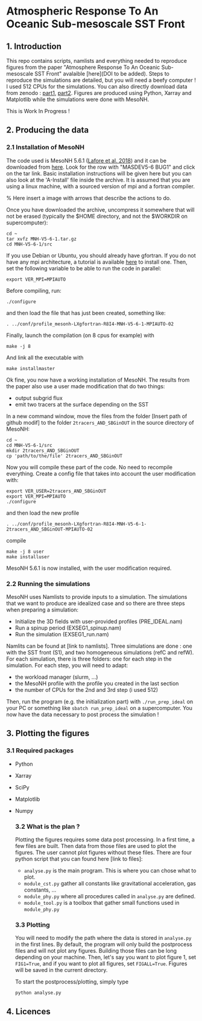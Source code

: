 # Atmospheric Response To An Oceanic Sub-mesoscale SST Front


## 1. Introduction 

  This repo contains scripts, namlists and everything needed to reproduce figures from the paper "Atmosphere Response To An Oceanic Sub-mesoscale SST Front" avalaible [here](DOI to be added).
  Steps to reproduce the simulations are detailed, but you will need a beefy computer ! I used 512 CPUs for the simulations. You can also directly download data from zenodo : [part1](link), [part2](link).
  Figures are produced using Python, Xarray and Matplotlib while the simulations were done with MesoNH.
  
  This is Work In Progress !

## 2. Producing the data
  ### 2.1 Installation of MesoNH
  
  The code used is MesoNH 5.6.1 ([Lafore et al. 2018](https://doi.org/10.5194/gmd-11-1929-2018)) and it can be downloaded from [here](http://mesonh.aero.obs-mip.fr/mesonh56/Download). Look for the row with "MASDEV5-6 BUG1" and click on the tar link.
  Basic installation instructions will be given here but you can also look at the 'A-Install' file inside the archive. It is assumed that you are using a linux machine, with a sourced version of mpi and a fortran compiler.
  
  % Here insert a image with arrows that describe the actions to do.
  
  Once you have downloaded the archive, uncompress it somewhere that will not be erased (typically the $HOME directory, and not the $WORKDIR on supercomputer):
  
  ```
  cd ~
  tar xvfz MNH-V5-6-1.tar.gz
  cd MNH-V5-6-1/src
  ```
  
  If you use Debian or Ubuntu, you should already have gfortran. If you do not have any mpi architecture, a tutorial is available [here](http://mesonh.aero.obs-mip.fr/mesonh56/MesonhTEAMFAQ/PC_Linux) to install one.
  Then, set the following variable to be able to run the code in parallel:
  ```
  export VER_MPI=MPIAUTO
  ```
  Before compiling, run:
  ```
  ./configure
  ```
  and then load the file that has just been created, something like:
  ```
  . ../conf/profile_mesonh-LXgfortran-R8I4-MNH-V5-6-1-MPIAUTO-02
  ```
  Finally, launch the compilation (on 8 cpus for example) with
  ```
  make -j 8
  ```
  And link all the executable with
  ```
  make installmaster
  ```
  
  Ok fine, you now have a working installation of MesoNH. The results from the paper also use a user made modification that do two things:
  - output subgrid flux
  - emit two tracers at the surface depending on the SST
  
  In a new command window, move the files from the folder [Insert path of github modif] to the folder `2tracers_AND_SBGinOUT` in the source directory of MesoNH:
  ```
  cd ~
  cd MNH-V5-6-1/src
  mkdir 2tracers_AND_SBGinOUT
  cp 'path/to/the/file' 2tracers_AND_SBGinOUT
  ```
  
  Now you will compile these part of the code. No need to recompile everything. Create a config file that takes into account the user modification with:
  ```
  export VER_USER=2tracers_AND_SBGinOUT
  export VER_MPI=MPIAUTO
  ./configure
  ```
  and then load the new profile
  ```
  . ../conf/profile_mesonh-LXgfortran-R8I4-MNH-V5-6-1-2tracers_AND_SBGinOUT-MPIAUTO-02
  ```
  compile 
  ```
  make -j 8 user
  make installuser
  ```

  MesoNH 5.6.1 is now installed, with the user modification required.

  ### 2.2 Running the simulations
  
  MesoNH uses Namlists to provide inputs to a simulation. The simulations that we want to produce are idealized case and so there are three steps when preparing a simulation: 
  - Initialize the 3D fields with user-provided profiles (PRE_IDEAL.nam)
  - Run a spinup period (EXSEG1_spinup.nam)
  - Run the simulation (EXSEG1_run.nam)
  
  Namlits can be found at [link to namlists]. Three simulations are done : one with the SST front (S1), and two homogeneous simulations (refC and refW).
  For each simulation, there is three folders: one for each step in the simulation. For each step, you will need to adapt:  
  - the workload manager (slurm, ...)
  - the MesoNH profile with the profile you created in the last section
  - the number of CPUs for the 2nd and 3rd step (i used 512)
  
  Then, run the program (e.g. the initialization part) with `./run_prep_ideal` on your PC or something like `sbatch run_prep_ideal` on a supercomputer.
  You now have the data necessary to post process the simulation !

## 3. Plotting the figures
  ### 3.1 Required packages

- Python
- Xarray
- SciPy
- Matplotlib
- Numpy
  
  ### 3.2 What is the plan ?
  Plotting the figures requires some data post processing. In a first time, a few files are built. Then data from those files are used to plot the figures.
  The user cannot plot figures without these files. There are four python script that you can found here [link to files]:
  - `analyse.py` is the main program. This is where you can chose what to plot.
  - `module_cst.py` gather all constants like gravitational acceleration, gas constants, ...
  - `module_phy.py` where all procedures called in `analyse.py` are defined.
  - `module_tool.py` is a toolbox that gather small functions used in `module_phy.py`
  ### 3.3 Plotting
  You will need to modify the path where the data is stored in `analyse.py` in the first lines. By default, the program will only build the postprocess files and will not plot any figures.
  Building those files can be long depending on your machine. Then, let's say you want to plot figure 1, set `FIG1=True`, and if you want to plot all figures, set `FIGALL=True`.
  Figures will be saved in the current directory.

  To start the postprocess/plotting, simply type
  ```
  python analyse.py
  ```
  
## 4. Licences



